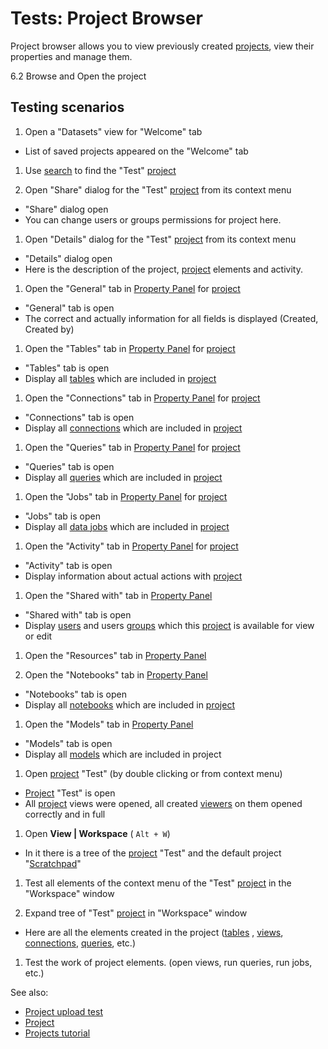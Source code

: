 <!-- TITLE: Tests: Project Browser -->
<!-- SUBTITLE: -->

# Tests: Project Browser

Project browser allows you to view previously created [projects](project.md), view their properties and manage them.

6.2 Browse and Open the project

## Testing scenarios

1. Open a "Datasets" view for "Welcome" tab

* List of saved projects appeared on the "Welcome" tab

1. Use [search](smart-search.md) to find the "Test" [project](project.md)

1. Open "Share" dialog for the "Test" [project](project.md) from its context menu

* "Share" dialog open
* You can change users or groups permissions for project here.

1. Open "Details" dialog for the "Test" [project](project.md) from its context menu

* "Details" dialog open
* Here is the description of the project, [project](project.md) elements and activity.

1. Open the "General" tab in [Property Panel](../overview/navigation.md#properties)
   for [project](project.md)

* "General" tab is open
* The correct and actually information for all fields is displayed (Created, Created by)

1. Open the "Tables" tab in [Property Panel](../overview/navigation.md#properties)
   for [project](project.md)

* "Tables" tab is open
* Display all [tables](table.md) which are included in [project](project.md)

1. Open the "Connections" tab in [Property Panel](../overview/navigation.md#properties)
   for [project](project.md)

* "Connections" tab is open
* Display all [connections](../access/data-connection.md) which are included in [project](project.md)

1. Open the "Queries" tab in [Property Panel](../overview/navigation.md#properties)
   for [project](project.md)

* "Queries" tab is open
* Display all [queries](../access/data-query.md) which are included in [project](project.md)

1. Open the "Jobs" tab in [Property Panel](../overview/navigation.md#properties)
   for [project](project.md)

* "Jobs" tab is open
* Display all [data jobs](../access/data-job.md) which are included in [project](project.md)

1. Open the "Activity" tab in [Property Panel](../overview/navigation.md#properties)
   for [project](project.md)

* "Activity" tab is open
* Display information about actual actions with [project](project.md)

1. Open the "Shared with" tab in [Property Panel](../overview/navigation.md#properties)

* "Shared with" tab is open
* Display [users](../govern/user.md) and users [groups](../govern/group.md.md) which this [project](project.md) is
  available for view or edit

1. Open the "Resources" tab in [Property Panel](../overview/navigation.md#properties)

1. Open the "Notebooks" tab in [Property Panel](../overview/navigation.md#properties)

* "Notebooks" tab is open
* Display all [notebooks](../compute/jupyter-notebook.md) which are included in [project](project.md)

1. Open the "Models" tab in [Property Panel](../overview/navigation.md#properties)

* "Models" tab is open
* Display all [models](../learn/predictive-modeling.md) which are included in project

1. Open [project](project.md) "Test" (by double clicking or from context menu)

* [Project](project.md) "Test" is open
* All [project](project.md) views were opened, all created [viewers](../visualize/viewers.md) on them opened correctly
  and in full

1. Open **View | Workspace**  ( ``` Alt + W ```)

* In it there is a tree of the [project](project.md) "Test" and the default project "[Scratchpad](scratchpad.md)"

1. Test all elements of the context menu of the "Test" [project](project.md) in the  "Workspace"
   window

1. Expand tree of "Test" [project](project.md) in "Workspace" window

* Here are all the elements created in the project ([tables](table.md)
  , [views](../visualize/view-layout.md),
  [connections](../access/data-connection.md), [queries](../access/data-query.md), etc.)

1. Test the work of project elements. (open views, run queries, run jobs, etc.)

See also:

* [Project upload test](../dialogs/upload-project-test.md)
* [Project](project.md)
* [Projects tutorial](../_internal/tutorials/projects.md)
